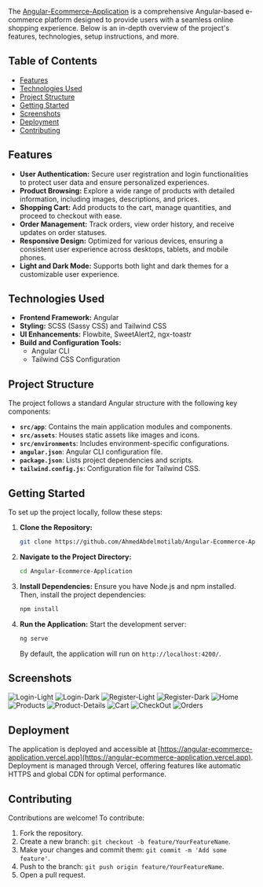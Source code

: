The [Angular-Ecommerce-Application](https://github.com/AhmedAbdelmotilab/Angular-Ecommerce-Application) is a comprehensive Angular-based e-commerce platform designed to provide users with a seamless online shopping experience. Below is an in-depth overview of the project's features, technologies, setup instructions, and more.

## Table of Contents

- [Features](#features)
- [Technologies Used](#technologies-used)
- [Project Structure](#project-structure)
- [Getting Started](#getting-started)
- [Screenshots](#screenshots)
- [Deployment](#deployment)
- [Contributing](#contributing)

## Features

- **User Authentication:** Secure user registration and login functionalities to protect user data and ensure personalized experiences.
- **Product Browsing:** Explore a wide range of products with detailed information, including images, descriptions, and prices.
- **Shopping Cart:** Add products to the cart, manage quantities, and proceed to checkout with ease.
- **Order Management:** Track orders, view order history, and receive updates on order statuses.
- **Responsive Design:** Optimized for various devices, ensuring a consistent user experience across desktops, tablets, and mobile phones.
- **Light and Dark Mode:** Supports both light and dark themes for a customizable user experience.

## Technologies Used

- **Frontend Framework:** Angular
- **Styling:** SCSS (Sassy CSS) and Tailwind CSS
- **UI Enhancements:** Flowbite, SweetAlert2, ngx-toastr
- **Build and Configuration Tools:**
  - Angular CLI
  - Tailwind CSS Configuration

## Project Structure

The project follows a standard Angular structure with the following key components:

- **`src/app`**: Contains the main application modules and components.
- **`src/assets`**: Houses static assets like images and icons.
- **`src/environments`**: Includes environment-specific configurations.
- **`angular.json`**: Angular CLI configuration file.
- **`package.json`**: Lists project dependencies and scripts.
- **`tailwind.config.js`**: Configuration file for Tailwind CSS.

## Getting Started

To set up the project locally, follow these steps:

1. **Clone the Repository:**
   ```bash
   git clone https://github.com/AhmedAbdelmotilab/Angular-Ecommerce-Application.git
   ```
2. **Navigate to the Project Directory:**
   ```bash
   cd Angular-Ecommerce-Application
   ```
3. **Install Dependencies:**
   Ensure you have Node.js and npm installed. Then, install the project dependencies:
   ```bash
   npm install
   ```
4. **Run the Application:**
   Start the development server:
   ```bash
   ng serve
   ```
   By default, the application will run on `http://localhost:4200/`.

## Screenshots
![Login-Light](https://github.com/user-attachments/assets/e4612ed8-4ea8-4490-8de5-762304594e5b)
![Login-Dark](https://github.com/user-attachments/assets/38053f21-04bf-4348-bcab-f4560287184a)
![Register-Light](https://github.com/user-attachments/assets/c7bbbdca-4a9f-4ae2-95b8-51f55f7ca2ac)
![Register-Dark](https://github.com/user-attachments/assets/658ee016-cf4f-4bd9-bd30-3e6b003201a0)
![Home](https://github.com/user-attachments/assets/186b13ba-0806-4628-b07d-e3851ad6dcb5)
![Products](https://github.com/user-attachments/assets/80f449c6-abac-4abf-b14a-8847ab332e14)
![Product-Details](https://github.com/user-attachments/assets/e96593eb-43ad-4601-a7a1-fbb0e13cbad4)
![Cart](https://github.com/user-attachments/assets/cb0c119c-9085-4306-8cea-554f458dd0ab)
![CheckOut](https://github.com/user-attachments/assets/bf8c9f44-ad6e-4059-875a-7ab24cce626a)
![Orders](https://github.com/user-attachments/assets/229cf048-c56e-4bf9-8358-dbf3d9cdcded)


## Deployment

The application is deployed and accessible at [https://angular-ecommerce-application.vercel.app](https://angular-ecommerce-application.vercel.app). Deployment is managed through Vercel, offering features like automatic HTTPS and global CDN for optimal performance.

## Contributing

Contributions are welcome! To contribute:

1. Fork the repository.
2. Create a new branch: `git checkout -b feature/YourFeatureName`.
3. Make your changes and commit them: `git commit -m 'Add some feature'`.
4. Push to the branch: `git push origin feature/YourFeatureName`.
5. Open a pull request.

